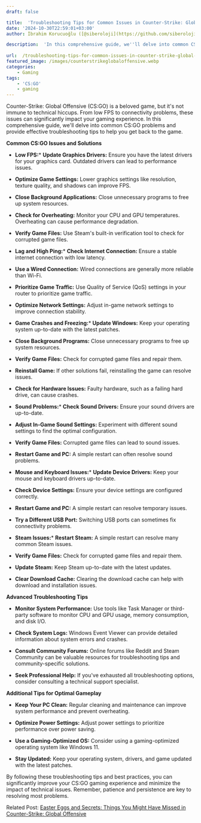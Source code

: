 ```yaml
---
draft: false

title:  'Troubleshooting Tips for Common Issues in Counter-Strike: Global Offensive'
date: '2024-10-30T22:59:01+03:00'
author: İbrahim Korucuoğlu ([@siberoloji](https://github.com/siberoloji))

description:  'In this comprehensive guide, we''ll delve into common CS:GO problems and provide effective troubleshooting tips to help you get back to the game.' 
 
url:  /troubleshooting-tips-for-common-issues-in-counter-strike-global-offensive/
featured_image: /images/counterstrikeglobaloffensive.webp
categories:
    - Gaming
tags:
    - 'CS:GO'
    - gaming
---
```



Counter-Strike: Global Offensive (CS:GO) is a beloved game, but it's not immune to technical hiccups. From low FPS to connectivity problems, these issues can significantly impact your gaming experience. In this comprehensive guide, we'll delve into common CS:GO problems and provide effective troubleshooting tips to help you get back to the game.



**Common CS:GO Issues and Solutions**


* **Low FPS:*** **Update Graphics Drivers:** Ensure you have the latest drivers for your graphics card. Outdated drivers can lead to performance issues.

* **Optimize Game Settings:** Lower graphics settings like resolution, texture quality, and shadows can improve FPS.

* **Close Background Applications:** Close unnecessary programs to free up system resources.

* **Check for Overheating:** Monitor your CPU and GPU temperatures. Overheating can cause performance degradation.

* **Verify Game Files:** Use Steam's built-in verification tool to check for corrupted game files.



* **Lag and High Ping:*** **Check Internet Connection:** Ensure a stable internet connection with low latency.

* **Use a Wired Connection:** Wired connections are generally more reliable than Wi-Fi.

* **Prioritize Game Traffic:** Use Quality of Service (QoS) settings in your router to prioritize game traffic.

* **Optimize Network Settings:** Adjust in-game network settings to improve connection stability.



* **Game Crashes and Freezing:*** **Update Windows:** Keep your operating system up-to-date with the latest patches.

* **Close Background Programs:** Close unnecessary programs to free up system resources.

* **Verify Game Files:** Check for corrupted game files and repair them.

* **Reinstall Game:** If other solutions fail, reinstalling the game can resolve issues.

* **Check for Hardware Issues:** Faulty hardware, such as a failing hard drive, can cause crashes.



* **Sound Problems:*** **Check Sound Drivers:** Ensure your sound drivers are up-to-date.

* **Adjust In-Game Sound Settings:** Experiment with different sound settings to find the optimal configuration.

* **Verify Game Files:** Corrupted game files can lead to sound issues.

* **Restart Game and PC:** A simple restart can often resolve sound problems.



* **Mouse and Keyboard Issues:*** **Update Device Drivers:** Keep your mouse and keyboard drivers up-to-date.

* **Check Device Settings:** Ensure your device settings are configured correctly.

* **Restart Game and PC:** A simple restart can resolve temporary issues.

* **Try a Different USB Port:** Switching USB ports can sometimes fix connectivity problems.



* **Steam Issues:*** **Restart Steam:** A simple restart can resolve many common Steam issues.

* **Verify Game Files:** Check for corrupted game files and repair them.

* **Update Steam:** Keep Steam up-to-date with the latest updates.

* **Clear Download Cache:** Clearing the download cache can help with download and installation issues.






**Advanced Troubleshooting Tips**


* **Monitor System Performance:** Use tools like Task Manager or third-party software to monitor CPU and GPU usage, memory consumption, and disk I/O.

* **Check System Logs:** Windows Event Viewer can provide detailed information about system errors and crashes.

* **Consult Community Forums:** Online forums like Reddit and Steam Community can be valuable resources for troubleshooting tips and community-specific solutions.

* **Seek Professional Help:** If you've exhausted all troubleshooting options, consider consulting a technical support specialist.




**Additional Tips for Optimal Gameplay**


* **Keep Your PC Clean:** Regular cleaning and maintenance can improve system performance and prevent overheating.

* **Optimize Power Settings:** Adjust power settings to prioritize performance over power saving.

* **Use a Gaming-Optimized OS:** Consider using a gaming-optimized operating system like Windows 11.

* **Stay Updated:** Keep your operating system, drivers, and game updated with the latest patches.




By following these troubleshooting tips and best practices, you can significantly improve your CS:GO gaming experience and minimize the impact of technical issues. Remember, patience and persistence are key to resolving most problems.



Related Post: <a href="https://www.siberoloji.com/easter-eggs-and-secrets-things-you-might-have-missed-in-counter-strike-global-offensive/" target="_blank" rel="noreferrer noopener">Easter Eggs and Secrets: Things You Might Have Missed in Counter-Strike: Global Offensive</a>
